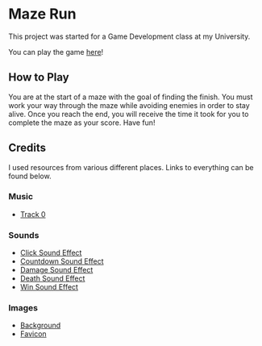 # Maze Run

This project was started for a Game Development class at my University.

You can play the game [here](https://neos02.github.io)!

## How to Play

You are at the start of a maze with the goal of finding the finish. You must work your way through the maze while avoiding enemies in order to stay alive. Once you reach the end, you will receive the time it took for you to complete the maze as your score. Have fun!

## Credits

I used resources from various different places. Links to everything can be found below.

### Music

- [Track 0](https://www.universalproductionmusic.com/en-us/search?q=hip%20pop%20strut&qtext=hip%20pop%20strut&vtag=0&vwave=0&vdesc=1&ktype=9)

### Sounds

- [Click Sound Effect](https://pixabay.com/sound-effects/8-bit-game-2-186976/)
- [Countdown Sound Effect](https://pixabay.com/sound-effects/countdown-sound-effect-8-bit-151797/)
- [Damage Sound Effect](https://pixabay.com/sound-effects/hurt-c-08-102842/)
- [Death Sound Effect](https://pixabay.com/sound-effects/videogame-death-sound-43894/)
- [Win Sound Effect](https://pixabay.com/sound-effects/level-up-enhancement-8-bit-retro-sound-effect-153002/)

### Images

- [Background](https://stock.adobe.com/images/vector-seamless-pattern-in-the-form-of-a-labyrinth/104967278?start-checkout=1&content-id=104967278)
- [Favicon](https://www.flaticon.com/free-icon/maze_3064079)
